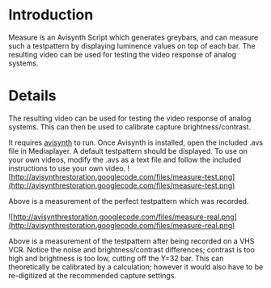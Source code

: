 # Introduction #

Measure is an Avisynth Script which generates greybars, and can measure such a testpattern by displaying luminence values on top of each bar.  The resulting video can be used for testing the video response of analog systems.


# Details #

The resulting video can be used for testing the video response of analog systems.
This can then be used to calibrate capture brightness/contrast.

It requires [avisynth](http://www.avisynth.org) to run.  Once Avisynth is installed, open the included .avs file in Mediaplayer.  A default testpattern should be displayed.  To use on your own videos, modify the .avs as a text file and follow the included instructions to use your own video.
![http://avisynthrestoration.googlecode.com/files/measure-test.png](http://avisynthrestoration.googlecode.com/files/measure-test.png)

Above is a measurement of the perfect testpattern which was recorded.

![http://avisynthrestoration.googlecode.com/files/measure-real.png](http://avisynthrestoration.googlecode.com/files/measure-real.png)

Above is a measurement of the testpattern after being recorded on a VHS VCR.  Notice the noise and brightness/contrast differences; contrast is too high and brightness is too low, cutting off the Y=32 bar.  This can theoretically be calibrated by a calculation; however it would also have to be re-digitized at the recommended capture settings.